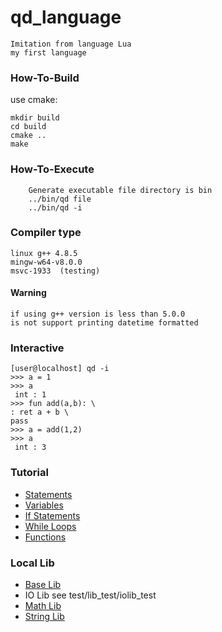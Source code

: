 # qd_language
    Imitation from language Lua 
    my first language

### How-To-Build
use cmake:
```
mkdir build
cd build
cmake ..
make
``` 
### How-To-Execute
```
    Generate executable file directory is bin
    ../bin/qd file
    ../bin/qd -i
```

### Compiler type
```
linux g++ 4.8.5
mingw-w64-v8.0.0
msvc-1933  (testing)
```
#### Warning
```
if using g++ version is less than 5.0.0 
is not support printing datetime formatted
```

### Interactive
    [user@localhost] qd -i
    >>> a = 1
    >>> a
     int : 1
    >>> fun add(a,b): \
    : ret a + b \
    pass
    >>> a = add(1,2)
    >>> a
     int : 3

### Tutorial
- [Statements](tutorials/statement.md)
- [Variables](tutorials/variables.md)
- [If Statements]()
- [While Loops]()
- [Functions]()

### Local Lib
- [Base Lib](tutorials/base.md)
- IO Lib  see   test/lib_test/iolib_test
- [Math Lib](tutorials/math.md)
- [String Lib](tutorials/string.md)

